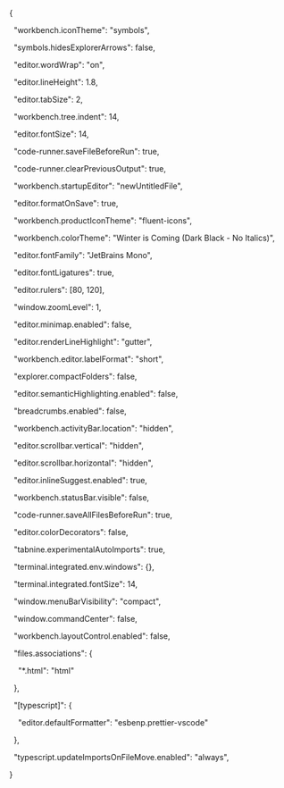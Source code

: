{

  "workbench.iconTheme": "symbols",

  "symbols.hidesExplorerArrows": false,

  "editor.wordWrap": "on",

  "editor.lineHeight": 1.8,

  "editor.tabSize": 2,

  "workbench.tree.indent": 14,

  "editor.fontSize": 14,

  "code-runner.saveFileBeforeRun": true,

  "code-runner.clearPreviousOutput": true,

  "workbench.startupEditor": "newUntitledFile",

  "editor.formatOnSave": true,

  "workbench.productIconTheme": "fluent-icons",

  "workbench.colorTheme": "Winter is Coming (Dark Black - No Italics)",

  "editor.fontFamily": "JetBrains Mono",

  "editor.fontLigatures": true,

  "editor.rulers": [80, 120],

  "window.zoomLevel": 1,

  "editor.minimap.enabled": false,

  "editor.renderLineHighlight": "gutter",

  "workbench.editor.labelFormat": "short",

  "explorer.compactFolders": false,

  "editor.semanticHighlighting.enabled": false,

  "breadcrumbs.enabled": false,

  "workbench.activityBar.location": "hidden",

  "editor.scrollbar.vertical": "hidden",

  "editor.scrollbar.horizontal": "hidden",

  "editor.inlineSuggest.enabled": true,

  "workbench.statusBar.visible": false,

  "code-runner.saveAllFilesBeforeRun": true,

  "editor.colorDecorators": false,

  "tabnine.experimentalAutoImports": true,

  "terminal.integrated.env.windows": {},

  "terminal.integrated.fontSize": 14,

  "window.menuBarVisibility": "compact",

  "window.commandCenter": false,

  "workbench.layoutControl.enabled": false,

  "files.associations": {

    "*.html": "html"

  },

  "[typescript]": {

    "editor.defaultFormatter": "esbenp.prettier-vscode"

  },

  "typescript.updateImportsOnFileMove.enabled": "always",

}